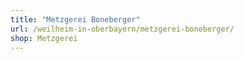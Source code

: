 ```yaml
---
title: "Metzgerei Boneberger"
url: /weilheim-in-oberbayern/metzgerei-boneberger/
shop: Metzgerei
---
```

